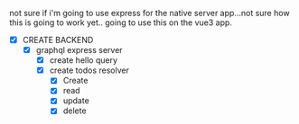 not sure if i'm going to use express for the native server app...not sure how this is going to work yet..
going to use this on the vue3 app.

- [x] CREATE BACKEND
  * [x] graphql express server
    - [x] create hello query
    - [x] create todos resolver
      - [x] Create
      - [x] read
      - [x] update
      - [x] delete
